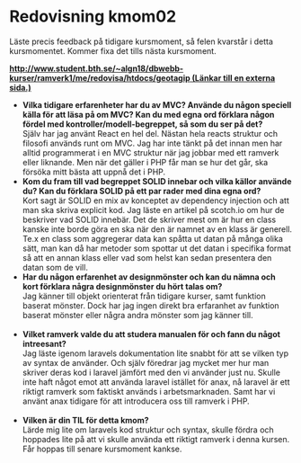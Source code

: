 ---
---
Redovisning kmom02
=========================

<div id="submission_preview" class="paper user_content enhanced">
    <p>Läste precis feedback på tidigare kursmoment, så felen kvarstår i detta kursmomentet. Kommer fixa det tills nästa kursmoment.</p>
<p><strong><a href="http://www.student.bth.se/~algn18/dbwebb-kurser/ramverk1/me/redovisa/htdocs/geotagip" class="external" target="_blank" rel="noreferrer noopener"><span>http://www.student.bth.se/~algn18/dbwebb-kurser/ramverk1/me/redovisa/htdocs/geotagip</span><span aria-hidden="true" class="ui-icon ui-icon-extlink ui-icon-inline" title="Länkar till en externa sida."></span><span class="screenreader-only">&nbsp;(Länkar till en externa sida.)</span></a></strong></p>
<ul>
<li>
<strong>Vilka tidigare erfarenheter har du av MVC? Använde du någon speciell källa för att läsa på om MVC? Kan du med egna ord förklara någon fördel med kontroller/modell-begreppet, så som du ser på det?<br></strong>Själv har jag använt React en hel del. Nästan hela reacts struktur och filosofi används runt om MVC. Jag har inte tänkt på det innan men har alltid programmerat i en MVC struktur när jag jobbar med ett ramverk eller liknande. Men när det gäller i PHP får man se hur det går, ska försöka mitt bästa att uppnå det i PHP.</li>
<li>
<strong>Kom du fram till vad begreppet SOLID innebar och vilka källor använde du? Kan du förklara SOLID på ett par rader med dina egna ord?<br></strong>Kort sagt är SOLID en mix av konceptet av dependency injection och att man ska skriva explicit kod. Jag läste en artikel på scotch.io om hur de beskriver vad SOLID innebär. Det de skriver mest om är hur en class kanske inte borde göra en ska när den är namnet av en klass är generell. Te.x en class som aggregerar data kan spåtta ut datan på många olika sätt, man kan då har metoder som spottar ut det datan i specifika format så att en annan klass eller vad som helst kan sedan presentera den datan som de vill.</li>
<li>
<strong>Har du någon erfarenhet av designmönster och kan du nämna och kort förklara några designmönster du hört talas om?<br></strong>Jag känner till objekt orienterat från tidigare kurser, samt funktion baserat mönster. Dock har jag ingen direkt bra erfaranhet av funktion baserat mönster eller några andra mönster som jag känner till.<br><br>
</li>
<li>
<strong>Vilket ramverk valde du att studera manualen för och fann du något intreesant?<br></strong>Jag läste igenom laravels dokumentation lite snabbt för att se vilken typ av syntax de använder. Och själv föredrar jag mycket mer hur man skriver deras kod i laravel jämfört med den vi använder just nu. Skulle inte haft något emot att använda laravel istället för anax, nå laravel är ett riktigt ramverk som faktiskt används i arbetsmarknaden. Samt har vi använt anax tidigare för att introducera oss till ramverk i PHP.<br><br>
</li>
<li>
<strong>Vilken är din TIL för detta kmom?<br></strong>Lärde mig lite om laravels kod struktur och syntax, skulle fördra och hoppades lite på att vi skulle använda ett riktigt ramverk i denna kursen. Får hoppas till senare kursmoment kankse.</li>
</ul>
  </div>